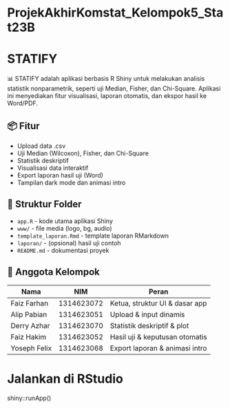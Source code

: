 # ProjekAkhirKomstat_Kelompok5_Stat23B
# STATIFY

📊 STATIFY adalah aplikasi berbasis R Shiny untuk melakukan analisis statistik nonparametrik, seperti uji Median, Fisher, dan Chi-Square. Aplikasi ini menyediakan fitur visualisasi, laporan otomatis, dan ekspor hasil ke Word/PDF.

## 📦 Fitur
- Upload data .csv
- Uji Median (Wilcoxon), Fisher, dan Chi-Square
- Statistik deskriptif
- Visualisasi data interaktif
- Export laporan hasil uji (Word)
- Tampilan dark mode dan animasi intro

## 📁 Struktur Folder

- `app.R` - kode utama aplikasi Shiny
- `www/` - file media (logo, bg, audio)
- `template_laporan.Rmd` - template laporan RMarkdown
- `laporan/` - (opsional) hasil uji contoh
- `README.md` - dokumentasi proyek

## 👥 Anggota Kelompok
| Nama        | NIM        | Peran                          |
|-------------|------------|--------------------------------|
| Faiz Farhan | 1314623072 | Ketua, struktur UI & dasar app |
| Alip Pabian | 1314623051 | Upload & input dinamis         |
| Derry Azhar | 1314623070 | Statistik deskriptif & plot    |
| Faiz Hakim  | 1314623052 | Hasil uji & keputusan otomatis |
| Yoseph Felix| 1314623068 | Export laporan & animasi intro |

# Jalankan di RStudio
shiny::runApp()
